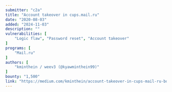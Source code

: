 ```yaml
---
submitter: "c2a"
title: "Account takeover in cups.mail.ru"
date: "2020-08-03"
added: "2024-11-03"
description: ""
vulnerabilities: [
    "Logic flaw", "Password reset", "Account takeover"
]
programs: [
    "Mail.ru"
]
authors: [
    "kminthein / weev3 (@kyawminthein99)"
]
bounty: "1,500"
link: "https://medium.com/kminthein/account-takeover-in-cups-mail-ru-bdab1483f92c"
---
```





